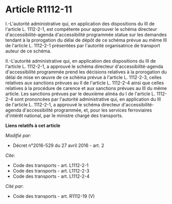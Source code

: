 # Article R1112-11

I.-L'autorité administrative qui, en application des dispositions du III de l'article L. 1112-2-1, est compétente pour
approuver le schéma directeur d'accessibilité-agenda d'accessibilité programmée statue sur les demandes tendant à la
prorogation du délai de dépôt de ce schéma prévue au même III de l'article L. 1112-2-1 présentées par l'autorité
organisatrice de transport auteur de ce schéma. 

II.-L'autorité administrative qui, en application des dispositions du III de l'article L. 1112-2-1, a approuvé le schéma
directeur d'accessibilité-agenda d'accessibilité programmée prend les décisions relatives à la prorogation du délai de mise
en œuvre de ce schéma prévue à l'article L. 1112-2-3, celles relatives aux sanctions prévues au II de l'article L. 1112-2-4
ainsi que celles relatives à la procédure de carence et aux sanctions prévues au III du même article. Les sanctions prévues
par le deuxième alinéa du I de l'article L. 1112-2-4 sont prononcées par l'autorité administrative qui, en application du III
de l'article L. 1112-2-1, a approuvé le schéma directeur d'accessibilité-agenda d'accessibilité programmée, et, pour les
services ferroviaires d'intérêt national, par le ministre chargé des transports.

**Liens relatifs à cet article**

_Modifié par_:

  - Décret n°2016-529 du 27 avril 2016 - art. 2

_Cite_:

  - Code des transports - art. L1112-2-1
  - Code des transports - art. L1112-2-3
  - Code des transports - art. L1112-2-4

_Cité par_:

  - Code des transports - art. R1112-19 (V)
